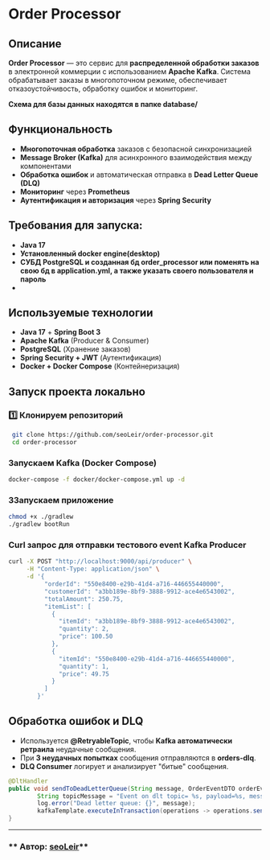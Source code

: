 # Order Processor

## Описание
**Order Processor** — это сервис для **распределенной обработки заказов** в электронной коммерции с использованием **Apache Kafka**. Система обрабатывает заказы в многопоточном режиме, обеспечивает отказоустойчивость, обработку ошибок и мониторинг.

**Схема для базы данных находятся в папке database/**

## Функциональность
- **Многопоточная обработка** заказов с безопасной синхронизацией
- **Message Broker (Kafka)** для асинхронного взаимодействия между компонентами
- **Обработка ошибок** и автоматическая отправка в **Dead Letter Queue (DLQ)**
- **Мониторинг** через **Prometheus**
- **Аутентификация и авторизация** через **Spring Security**

## Требования для запуска:
- **Java 17**
- **Установленный docker engine(desktop)**
- **СУБД PostgreSQL и созданная бд order_processor или поменять на свою бд в application.yml, а также указать своего пользователя и пароль**
- 

## Используемые технологии
- **Java 17** + **Spring Boot 3**
- **Apache Kafka** (Producer & Consumer)
- **PostgreSQL** (Хранение заказов)
- **Spring Security + JWT** (Аутентификация)
- **Docker + Docker Compose** (Контейнеризация)

## Запуск проекта локально
### 1️⃣ **Клонируем репозиторий**
```sh
 git clone https://github.com/seoLeir/order-processor.git
 cd order-processor
```

### **Запускаем Kafka (Docker Compose)**
```sh
docker-compose -f docker/docker-compose.yml up -d
```

### 3**Запускаем приложение**
```sh
chmod +x ./gradlew
./gradlew bootRun 
```

### **Curl запрос для отправки тестового event Kafka Producer**
```sh
curl -X POST "http://localhost:9000/api/producer" \
     -H "Content-Type: application/json" \
     -d '{
          "orderId": "550e8400-e29b-41d4-a716-446655440000",
          "customerId": "a3bb189e-8bf9-3888-9912-ace4e6543002",
          "totalAmount": 250.75,
          "itemList": [
            {
              "itemId": "a3bb189e-8bf9-3888-9912-ace4e6543002",
              "quantity": 2,
              "price": 100.50
            },
            {
              "itemId": "550e8400-e29b-41d4-a716-446655440000",
              "quantity": 1,
              "price": 49.75
            }
          ]
        }'
```


## Обработка ошибок и DLQ
- Используется **@RetryableTopic**, чтобы **Kafka автоматически ретраила** неудачные сообщения.
- При **3 неудачных попытках** сообщения отправляются в **orders-dlq**.
- **DLQ Consumer** логирует и анализирует "битые" сообщения.

```java
@DltHandler
public void sendToDeadLetterQueue(String message, OrderEventDTO orderEventDTO, String topic) {
        String topicMessage = "Event on dlt topic= %s, payload=%s, message: %s".formatted(topic, orderEventDTO, message);
        log.error("Dead letter queue: {}", message);
        kafkaTemplate.executeInTransaction(operations -> operations.send(topic, topicMessage));
}
```

---
### ** Автор: [seoLeir](https://github.com/seoLeir)**

